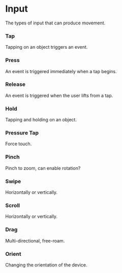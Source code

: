 # Input

The types of input that can produce movement.

### Tap

Tapping on an object triggers an event.


### Press

An event is triggered immediately when a tap begins.


### Release

An event is triggered when the user lifts from a tap.


### Hold

Tapping and holding on an object.


### Pressure Tap

Force touch.


### Pinch

Pinch to zoom, can enable rotation?


### Swipe

Horizontally or vertically.


### Scroll

Horizontally or vertically.


### Drag

Multi-directional, free-roam.


### Orient

Changing the orientation of the device.